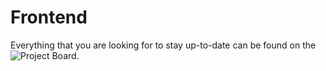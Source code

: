 # Frontend

Everything that you are looking for to stay up-to-date can be found on the ![Project Board](https://github.com/rtsplex/frontend/projects/1).
